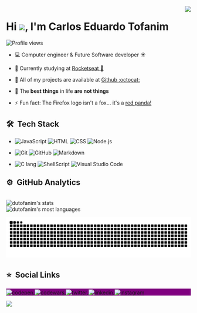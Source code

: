 
<img align="right" height="350em" src="https://raw.githubusercontent.com/gist/dutofanim/dcec7a72c890c07fb681759197bd8398/raw/5e06ebfe9d84082c6d50a279db9be2046857fbad/nlwcard.svg"/>
<h1 align="left">Hi <img src="https://raw.githubusercontent.com/kaueMarques/kaueMarques/master/hi.gif" width="30px">, I'm Carlos Eduardo Tofanim</h1>
<p align="left"> <img src="https://komarev.com/ghpvc/?username=dutofanim&color=blue" alt="Profile views" /> </p>

- :computer: Computer engineer & Future Software developer :sunny:

- :school_satchel: Currently studying at [Rocketseat :rocket:](https://github.com/Rocketseat)

- :file_folder: All of my projects are available at [Github :octocat:](https://github.com/dutofanim)

- :speech_balloon: The __best things__ in life __are not things__

- :zap: Fun fact: The Firefox logo isn't a fox… it's a <a href="https://www.freelogodesign.org/blog/2019/06/14/the-story-behind-the-mozilla-firefox-logo" target="_blank">red panda!</a>


## 🛠 &nbsp;Tech Stack

- ![JavaScript](https://img.shields.io/badge/-JavaScript-05122A?style=flat&logo=javascript) ![HTML](https://img.shields.io/badge/-HTML-05122A?style=flat&logo=HTML5) ![CSS](https://img.shields.io/badge/-CSS-05122A?style=flat&logo=CSS3&logoColor=1572B6) ![Node.js](https://img.shields.io/badge/-Node.js-05122A?style=flat&logo=node.js)

- ![Git](https://img.shields.io/badge/-Git-05122A?style=flat&logo=git) ![GitHub](https://img.shields.io/badge/-GitHub-05122A?style=flat&logo=github) ![Markdown](https://img.shields.io/badge/-Markdown-05122A?style=flat&logo=markdown)

- ![C lang](https://img.shields.io/badge/-%22C%22%20Language-05122A?style=flat&logo=c) ![ShellScript](https://img.shields.io/badge/-Shellscript-05122A?style=flat&logo=shell) ![Visual Studio Code](https://img.shields.io/badge/-Visual%20Studio%20Code-05122A?style=flat&logo=visual-studio-code&logoColor=007ACC)&nbsp;

## ⚙️ &nbsp;GitHub Analytics
<br>
<img width="530em" src="https://github-readme-stats.vercel.app/api?username=dutofanim&show_icons=true&theme=blueberry" alt="dutofanim's stats"/>
<br>
<img width="530em" src="https://github-readme-stats.vercel.app/api/top-langs/?username=dutofanim&layout=compact&theme=blueberry" alt="dutofanim's most languages"/>
<br>

![Snake animation](https://github.com/dutofanim/dutofanim/blob/output/github-contribution-grid-snake.svg)

## :star: &nbsp;Social Links

<p align="left" style="background:purple">
<a href="https://codepen.io/dutofanim" target="_blank">
  <img align="center" src="https://img.shields.io/badge/-dutofanim-05122A?style=flat&logo=codepen" alt="codepen"/>
</a>
<a href="https://www.codewars.com/users/dutofanim" target="_blank">
  <img align="center" src="https://img.shields.io/badge/-@etofanim-05122A?style=flat&logo=codewars" alt="codewars"/>
</a>
<a href="https://twitter.com/etofanim" target="_blank">
  <img align="center" src="https://img.shields.io/badge/-@etofanim-05122A?style=flat&logo=twitter" alt="twitter"/>  
</a>
<a href="https://linkedin.com/in/etofanim" target="_blank">
  <img align="center" src="https://img.shields.io/badge/-etofanim-05122A?style=flat&logo=linkedin" alt="linkedin"/>
</a>
<a href="https://instagram.com/etofanim" target="_blank">
 <img align="center" src="https://img.shields.io/badge/-etofanim-05122A?style=flat&logo=instagram" alt="instagram"/>
</a>
</p>

<img width="520em" src="https://github-readme-twitter-gazf.vercel.app/api?id=etofanim&layout=wide" />
